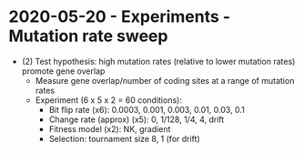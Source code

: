 # 2020-05-20 - Experiments - Mutation rate sweep

- (2) Test hypothesis: high mutation rates (relative to lower mutation rates) promote gene
  overlap
  - Measure gene overlap/number of coding sites at a range of mutation rates
  - Experiment (6 x 5 x 2 = 60 conditions):
    - Bit flip rate (x6): 0.0003, 0.001, 0.003, 0.01, 0.03, 0.1
    - Change rate (approx) (x5): 0, 1/128, 1/4, 4, drift
    - Fitness model (x2): NK, gradient
    - Selection: tournament size 8, 1 (for drift)